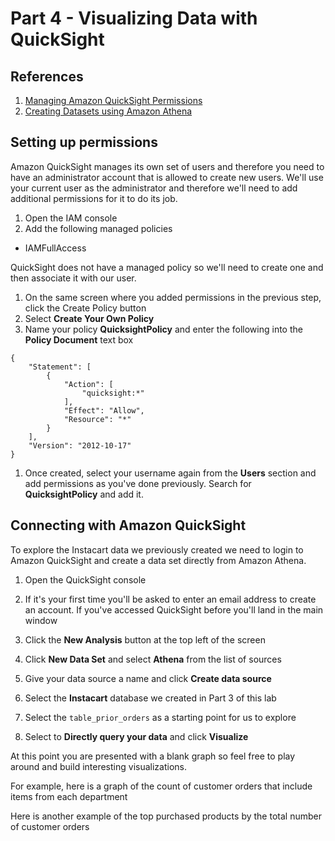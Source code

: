 # Part 4 - Visualizing Data with QuickSight

## References

1. [Managing Amazon QuickSight Permissions](http://docs.aws.amazon.com/quicksight/latest/user/managing-permissions.html)
2. [Creating Datasets using Amazon Athena](http://docs.aws.amazon.com/quicksight/latest/user/create-a-data-set-athena.html)

## Setting up permissions

Amazon QuickSight manages its own set of users and therefore you need to have an administrator account that is allowed to create new users.
We'll use your current user as the administrator and therefore we'll need to add additional permissions for it to do its job.

1. Open the IAM console
2. Add the following managed policies
  - IAMFullAccess

QuickSight does not have a managed policy so we'll need to create one and then associate it with our user.

1. On the same screen where you added permissions in the previous step, click the Create Policy button
2. Select **Create Your Own Policy**
3. Name your policy **QuicksightPolicy** and enter the following into the **Policy Document** text box

```
{
    "Statement": [
        {
            "Action": [
                "quicksight:*"
            ],
            "Effect": "Allow",
            "Resource": "*"
        }
    ],
    "Version": "2012-10-17"
}
```

1. Once created, select your username again from the **Users** section and add permissions as you've done previously.  Search for **QuicksightPolicy** and add it.

## Connecting with Amazon QuickSight

To explore the Instacart data we previously created we need to login to Amazon QuickSight and create a data set directly from Amazon Athena.

1. Open the QuickSight console
2. If it's your first time you'll be asked to enter an email address to create an account.  If you've accessed QuickSight before you'll land in the main window

1. Click the **New Analysis** button at the top left of the screen
2. Click **New Data Set** and select **Athena** from the list of sources

1. Give your data source a name and click **Create data source**
2. Select the **Instacart** database we created in Part 3 of this lab
3. Select the `table_prior_orders` as a starting point for us to explore

1. Select to **Directly query your data** and click **Visualize**

At this point you are presented with a blank graph so feel free to play around and build interesting visualizations.

For example, here is a graph of the count of customer orders that include items from each department

Here is another example of the top purchased products by the total number of customer orders
